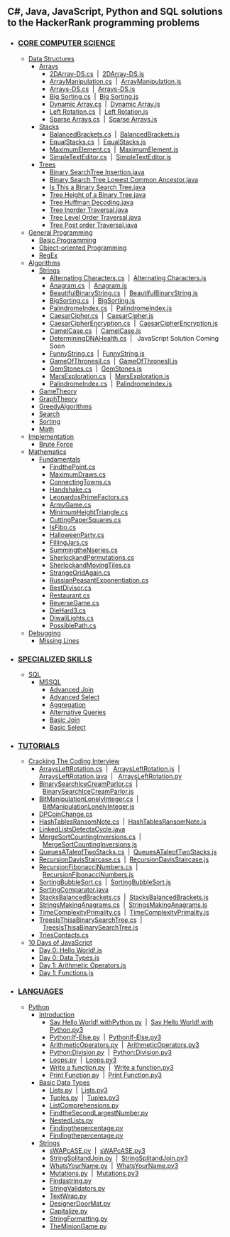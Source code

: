 <!DOCTYPE html>
<html>
<head>
</head>
<body>
<h2>C#, Java, JavaScript, Python and SQL solutions to the HackerRank programming problems</h2>
<ul>
	<li><h3><a href="https://github.com/shivkrthakur/HackerRankSolutions/tree/master/Practice/AllDomains/CoreCS">CORE COMPUTER SCIENCE</a></h3>
		<ul>
			<li><a href="https://github.com/shivkrthakur/HackerRankSolutions/tree/master/Practice/AllDomains/CoreCS/DataStructures">Data Structures</a>
				<ul>
					<li><a href="https://github.com/shivkrthakur/HackerRankSolutions/tree/master/Practice/AllDomains/CoreCS/DataStructures/Arrays">Arrays</a>
						<ul>
							<li><a href="https://github.com/shivkrthakur/HackerRankSolutions/blob/master/Practice/AllDomains/CoreCS/DataStructures/Arrays/2DArray-DS.cs">2DArray-DS.cs</a>&nbsp;&nbsp;|&nbsp;&nbsp;<a href="https://github.com/shivkrthakur/HackerRankSolutions/blob/master/Practice/AllDomains/CoreCS/DataStructures/Arrays/2DArray-DS.js">2DArray-DS.js</a></li>
							<li><a href="https://github.com/shivkrthakur/HackerRankSolutions/blob/master/Practice/AllDomains/CoreCS/DataStructures/Arrays/ArrayManipulation.cs">ArrayManipulation.cs</a>&nbsp;&nbsp;|&nbsp;&nbsp;<a href="https://github.com/shivkrthakur/HackerRankSolutions/blob/master/Practice/AllDomains/CoreCS/DataStructures/Arrays/ArrayManipulation.js">ArrayManipulation.js</a></li>
							<li><a href="https://github.com/shivkrthakur/HackerRankSolutions/blob/master/Practice/AllDomains/CoreCS/DataStructures/Arrays/Arrays-DS.cs">Arrays-DS.cs</a>&nbsp;&nbsp;|&nbsp;&nbsp;<a href="https://github.com/shivkrthakur/HackerRankSolutions/blob/master/Practice/AllDomains/CoreCS/DataStructures/Arrays/Arrays-DS.js">Arrays-DS.js</a></li>
							<li><a href="https://github.com/shivkrthakur/HackerRankSolutions/blob/master/Practice/AllDomains/CoreCS/DataStructures/Arrays/BigSorting.cs">Big Sorting.cs</a>&nbsp;&nbsp;|&nbsp;&nbsp;<a href="https://github.com/shivkrthakur/HackerRankSolutions/blob/master/Practice/AllDomains/CoreCS/DataStructures/Arrays/BigSorting.js">Big Sorting.js</a></li>
							<li><a href="https://github.com/shivkrthakur/HackerRankSolutions/blob/master/Practice/AllDomains/CoreCS/DataStructures/Arrays/DynamicArray.cs">Dynamic Array.cs</a>&nbsp;&nbsp;|&nbsp;&nbsp;<a href="https://github.com/shivkrthakur/HackerRankSolutions/blob/master/Practice/AllDomains/CoreCS/DataStructures/Arrays/DynamicArray.js">Dynamic Array.js</a></li>
							<li><a href="https://github.com/shivkrthakur/HackerRankSolutions/blob/master/Practice/AllDomains/CoreCS/DataStructures/Arrays/LeftRotation.cs">Left Rotation.cs</a>&nbsp;&nbsp;|&nbsp;&nbsp;<a href="https://github.com/shivkrthakur/HackerRankSolutions/blob/master/Practice/AllDomains/CoreCS/DataStructures/Arrays/LeftRotation.js">Left Rotation.js</a></li>
							<li><a href="https://github.com/shivkrthakur/HackerRankSolutions/blob/master/Practice/AllDomains/CoreCS/DataStructures/Arrays/SparseArrays.cs">Sparse Arrays.cs</a>&nbsp;&nbsp;|&nbsp;&nbsp;<a href="https://github.com/shivkrthakur/HackerRankSolutions/blob/master/Practice/AllDomains/CoreCS/DataStructures/Arrays/SparseArrays.js">Sparse Arrays.js</a></li>
						</ul>
					</li>
				</ul>
				<ul>
					<li><a href="https://github.com/shivkrthakur/HackerRankSolutions/tree/master/Practice/AllDomains/CoreCS/DataStructures/Stacks">Stacks</a>
						<ul>
							<li><a href="https://github.com/shivkrthakur/HackerRankSolutions/blob/master/Practice/AllDomains/CoreCS/DataStructures/Stacks/BalancedBrackets.cs">BalancedBrackets.cs</a>&nbsp;&nbsp;|&nbsp;&nbsp;<a href="https://github.com/shivkrthakur/HackerRankSolutions/blob/master/Practice/AllDomains/CoreCS/DataStructures/Stacks/BalancedBrackets.js">BalancedBrackets.js</a></li>
							<li><a href="https://github.com/shivkrthakur/HackerRankSolutions/blob/master/Practice/AllDomains/CoreCS/DataStructures/Stacks/EqualStacks.cs">EqualStacks.cs</a>&nbsp;&nbsp;|&nbsp;&nbsp;<a href="https://github.com/shivkrthakur/HackerRankSolutions/blob/master/Practice/AllDomains/CoreCS/DataStructures/Stacks/EqualStacks.js">EqualStacks.js</a></li>
							<li><a href="https://github.com/shivkrthakur/HackerRankSolutions/blob/master/Practice/AllDomains/CoreCS/DataStructures/Stacks/MaximumElement.cs">MaximumElement.cs</a>&nbsp;&nbsp;|&nbsp;&nbsp;<a href="https://github.com/shivkrthakur/HackerRankSolutions/blob/master/Practice/AllDomains/CoreCS/DataStructures/Stacks/MaximumElement.js">MaximumElement.js</a></li>
							<li><a href="https://github.com/shivkrthakur/HackerRankSolutions/blob/master/Practice/AllDomains/CoreCS/DataStructures/Stacks/SimpleTextEditor.cs">SimpleTextEditor.cs</a>&nbsp;&nbsp;|&nbsp;&nbsp;<a href="https://github.com/shivkrthakur/HackerRankSolutions/blob/master/Practice/AllDomains/CoreCS/DataStructures/Stacks/SimpleTextEditor.js">SimpleTextEditor.js</a></li>
						</ul>
					</li>
				</ul>
				<ul>
					<li><a href="https://github.com/shivkrthakur/HackerRankSolutions/tree/master/Practice/AllDomains/CoreCS/DataStructures/Trees">Trees</a>
						<ul>
							<li><a href="https://github.com/shivkrthakur/HackerRankSolutions/blob/master/Practice/AllDomains/CoreCS/DataStructures/Trees/BinarySearchTreeInsertion.java">Binary SearchTree Insertion.java</a></li>
							<li><a href="https://github.com/shivkrthakur/HackerRankSolutions/blob/master/Practice/AllDomains/CoreCS/DataStructures/Trees/BinarySearchTreeLowestCommonAncestor.java">Binary Search Tree Lowest Common Ancestor.java</a></li>
							<li><a href="https://github.com/shivkrthakur/HackerRankSolutions/blob/master/Practice/AllDomains/CoreCS/DataStructures/Trees/IsThisaBinarySearchTree.java">Is This a Binary Search Tree.java</a></li>
							<li><a href="https://github.com/shivkrthakur/HackerRankSolutions/blob/master/Practice/AllDomains/CoreCS/DataStructures/Trees/TreeHeightofaBinaryTree.java">Tree Height of a Binary Tree.java</a></li>
							<li><a href="https://github.com/shivkrthakur/HackerRankSolutions/blob/master/Practice/AllDomains/CoreCS/DataStructures/Trees/TreeHuffmanDecoding.java">Tree Huffman Decoding.java</a></li>
							<li><a href="https://github.com/shivkrthakur/HackerRankSolutions/blob/master/Practice/AllDomains/CoreCS/DataStructures/Trees/TreeInorderTraversal.java">Tree Inorder Traversal.java</a></li>
							<li><a href="https://github.com/shivkrthakur/HackerRankSolutions/blob/master/Practice/AllDomains/CoreCS/DataStructures/Trees/TreeLevelOrderTraversal.java">Tree Level Order Traversal.java</a></li>
							<li><a href="https://github.com/shivkrthakur/HackerRankSolutions/blob/master/Practice/AllDomains/CoreCS/DataStructures/Trees/TreePostorderTraversal.java">Tree Post order Traversal.java</a></li>
						</ul>
					</li>
				</ul>
			</li>
			<li><a href="https://github.com/shivkrthakur/HackerRankSolutions/tree/master/Practice/AllDomains/CoreCS/GeneralProgramming">General Programming</a>
				<ul>
					<li><a href="https://github.com/shivkrthakur/HackerRankSolutions/tree/master/Practice/AllDomains/CoreCS/GeneralProgramming/BasicProgramming">Basic Programming</a></li>
					<li><a href="https://github.com/shivkrthakur/HackerRankSolutions/tree/master/Practice/AllDomains/CoreCS/GeneralProgramming/ObjectOrientedProgramming">Object-oriented Programming</a></li>
					<li><a href="https://github.com/shivkrthakur/HackerRankSolutions/tree/master/Practice/AllDomains/CoreCS/GeneralProgramming/RegEx">RegEx</a></li>
				</ul>
			</li>
			<li><a href="https://github.com/shivkrthakur/HackerRankSolutions/tree/master/Practice/AllDomains/CoreCS/Algorithms">Algorithms</a>
				<ul>
					<li><a href="https://github.com/shivkrthakur/HackerRankSolutions/tree/master/Practice/AllDomains/CoreCS/Algorithms/Strings">Strings</a>
						<ul>
							<li><a href="https://github.com/shivkrthakur/HackerRankSolutions/blob/master/Practice/AllDomains/CoreCS/Algorithms/Strings/AlternatingCharacters.cs">Alternating Characters.cs</a>&nbsp;&nbsp;|&nbsp;&nbsp;<a href="https://github.com/shivkrthakur/HackerRankSolutions/blob/master/Practice/AllDomains/CoreCS/Algorithms/Strings/AlternatingCharacters.js">Alternating Characters.js</a></li>
							<li><a href="https://github.com/shivkrthakur/HackerRankSolutions/blob/master/Practice/AllDomains/CoreCS/Algorithms/Strings/Anagram.cs">Anagram.cs</a>&nbsp;&nbsp;|&nbsp;&nbsp;<a href="https://github.com/shivkrthakur/HackerRankSolutions/blob/master/Practice/AllDomains/CoreCS/Algorithms/Strings/Anagram.js">Anagram.js</a></li>
							<li><a href="https://github.com/shivkrthakur/HackerRankSolutions/blob/master/Practice/AllDomains/CoreCS/Algorithms/Strings/BeautifulBinaryString.cs">BeautifulBinaryString.cs</a>&nbsp;&nbsp;|&nbsp;&nbsp;<a href="https://github.com/shivkrthakur/HackerRankSolutions/blob/master/Practice/AllDomains/CoreCS/Algorithms/Strings/BeautifulBinaryString.js">BeautifulBinaryString.js</a></li>
							<li><a href="https://github.com/shivkrthakur/HackerRankSolutions/blob/master/Practice/AllDomains/CoreCS/Algorithms/Strings/BigSorting.cs">BigSorting.cs</a>&nbsp;&nbsp;|&nbsp;&nbsp;<a href="https://github.com/shivkrthakur/HackerRankSolutions/blob/master/Practice/AllDomains/CoreCS/Algorithms/Strings/BigSorting.js">BigSorting.js</a></li>
							<li><a href="https://github.com/shivkrthakur/HackerRankSolutions/blob/master/Practice/AllDomains/CoreCS/Algorithms/Strings/PalindromeIndex.cs">PalindromeIndex.cs</a>&nbsp;&nbsp;|&nbsp;&nbsp;<a href="https://github.com/shivkrthakur/HackerRankSolutions/blob/master/Practice/AllDomains/CoreCS/Algorithms/Strings/PalindromeIndex.js">PalindromeIndex.js</a></li>
							<li><a href="https://github.com/shivkrthakur/HackerRankSolutions/blob/master/Practice/AllDomains/CoreCS/Algorithms/Strings/CaesarCipher.cs">CaesarCipher.cs</a>&nbsp;&nbsp;|&nbsp;&nbsp;<a href="https://github.com/shivkrthakur/HackerRankSolutions/blob/master/Practice/AllDomains/CoreCS/Algorithms/Strings/CaesarCipher.js">CaesarCipher.js</a></li>
							<li><a href="https://github.com/shivkrthakur/HackerRankSolutions/blob/master/Practice/AllDomains/CoreCS/Algorithms/Strings/CaesarCipherEncryption.cs">CaesarCipherEncryption.cs</a>&nbsp;&nbsp;|&nbsp;&nbsp;<a href="https://github.com/shivkrthakur/HackerRankSolutions/blob/master/Practice/AllDomains/CoreCS/Algorithms/Strings/CaesarCipherEncryption.js">CaesarCipherEncryption.js</a></li>
							<li><a href="https://github.com/shivkrthakur/HackerRankSolutions/blob/master/Practice/AllDomains/CoreCS/Algorithms/Strings/CamelCase.cs">CamelCase.cs</a>&nbsp;&nbsp;|&nbsp;&nbsp;<a href="https://github.com/shivkrthakur/HackerRankSolutions/blob/master/Practice/AllDomains/CoreCS/Algorithms/Strings/CamelCase.js">CamelCase.js</a></li>
							<li><a href="https://github.com/shivkrthakur/HackerRankSolutions/blob/master/Practice/AllDomains/CoreCS/Algorithms/Strings/DeterminingDNAHealth.cs">DeterminingDNAHealth.cs</a>&nbsp;&nbsp;|&nbsp;&nbsp; JavaScript Solution Coming Soon</li>
							<li><a href="https://github.com/shivkrthakur/HackerRankSolutions/blob/master/Practice/AllDomains/CoreCS/Algorithms/Strings/FunnyString.cs">FunnyString.cs</a>&nbsp;&nbsp;|&nbsp;&nbsp;<a href="https://github.com/shivkrthakur/HackerRankSolutions/blob/master/Practice/AllDomains/CoreCS/Algorithms/Strings/FunnyString.js">FunnyString.js</a></li>
							<li><a href="https://github.com/shivkrthakur/HackerRankSolutions/blob/master/Practice/AllDomains/CoreCS/Algorithms/Strings/GameOfThronesII.cs">GameOfThronesII.cs</a>&nbsp;&nbsp;|&nbsp;&nbsp;<a href="https://github.com/shivkrthakur/HackerRankSolutions/blob/master/Practice/AllDomains/CoreCS/Algorithms/Strings/GameOfThronesII.js">GameOfThronesII.js</a></li>
							<li><a href="https://github.com/shivkrthakur/HackerRankSolutions/blob/master/Practice/AllDomains/CoreCS/Algorithms/Strings/GemStones.cs">GemStones.cs</a>&nbsp;&nbsp;|&nbsp;&nbsp;<a href="https://github.com/shivkrthakur/HackerRankSolutions/blob/master/Practice/AllDomains/CoreCS/Algorithms/Strings/GemStones.js">GemStones.js</a></li>
							<li><a href="https://github.com/shivkrthakur/HackerRankSolutions/blob/master/Practice/AllDomains/CoreCS/Algorithms/Strings/MarsExploration.cs">MarsExploration.cs</a>&nbsp;&nbsp;|&nbsp;&nbsp;<a href="https://github.com/shivkrthakur/HackerRankSolutions/blob/master/Practice/AllDomains/CoreCS/Algorithms/Strings/MarsExploration.js">MarsExploration.js</a></li>
							<li><a href="https://github.com/shivkrthakur/HackerRankSolutions/blob/master/Practice/AllDomains/CoreCS/Algorithms/Strings/PalindromeIndex.cs">PalindromeIndex.cs</a>&nbsp;&nbsp;|&nbsp;&nbsp;<a href="https://github.com/shivkrthakur/HackerRankSolutions/blob/master/Practice/AllDomains/CoreCS/Algorithms/Strings/PalindromeIndex.js">PalindromeIndex.js</a></li>
						</ul>
					</li>
					<li><a href="https://github.com/shivkrthakur/HackerRankSolutions/tree/master/Practice/AllDomains/CoreCS/Algorithms/GameTheory">GameTheory</a></li>
					<li><a href="https://github.com/shivkrthakur/HackerRankSolutions/tree/master/Practice/AllDomains/CoreCS/Algorithms/GraphTheory">GraphTheory</a></li>
					<li><a href="https://github.com/shivkrthakur/HackerRankSolutions/tree/master/Practice/AllDomains/CoreCS/Algorithms/GreedyAlgorithms">GreedyAlgorithms</a></li>
					<li><a href="https://github.com/shivkrthakur/HackerRankSolutions/tree/master/Practice/AllDomains/CoreCS/Algorithms/Search">Search</a></li>
					<li><a href="https://github.com/shivkrthakur/HackerRankSolutions/tree/master/Practice/AllDomains/CoreCS/Algorithms/Sorting">Sorting</a></li>
					<li><a href="https://github.com/shivkrthakur/HackerRankSolutions/tree/master/Practice/AllDomains/CoreCS/Algorithms/Math">Math</a></li>
				</ul>
			</li>
			<li><a href="https://github.com/shivkrthakur/HackerRankSolutions/tree/master/Practice/AllDomains/CoreCS/Implementation">Implementation</a>
				<ul>
					<li><a href="https://github.com/shivkrthakur/HackerRankSolutions/tree/master/Practice/AllDomains/CoreCS/Implementation/BruteForce">Brute Force</a></li>
				</ul>
			</li>
			<li><a href="https://github.com/shivkrthakur/HackerRankSolutions/tree/master/Practice/AllDomains/CoreCS/Mathematics">Mathematics</a>
				<ul>
					<li><a href="https://github.com/shivkrthakur/HackerRankSolutions/tree/master/Practice/AllDomains/CoreCS/Mathematics/Fundamentals">Fundamentals</a>
						<ul>
							<li><a href="https://github.com/shivkrthakur/HackerRankSolutions/blob/master/Practice/AllDomains/CoreCS/Mathematics/Fundamentals/FindthePoint.cs">FindthePoint.cs</a></li>
							<li><a href="https://github.com/shivkrthakur/HackerRankSolutions/blob/master/Practice/AllDomains/CoreCS/Mathematics/Fundamentals/MaximumDraws.cs">MaximumDraws.cs</a></li>
							<li><a href="https://github.com/shivkrthakur/HackerRankSolutions/blob/master/Practice/AllDomains/CoreCS/Mathematics/Fundamentals/ConnectingTowns.cs">ConnectingTowns.cs</a></li>
							<li><a href="https://github.com/shivkrthakur/HackerRankSolutions/blob/master/Practice/AllDomains/CoreCS/Mathematics/Fundamentals/Handshake.cs">Handshake.cs</a></li>
							<li><a href="https://github.com/shivkrthakur/HackerRankSolutions/blob/master/Practice/AllDomains/CoreCS/Mathematics/Fundamentals/LeonardosPrimeFactors.cs">LeonardosPrimeFactors.cs</a></li>
							<li><a href="https://github.com/shivkrthakur/HackerRankSolutions/blob/master/Practice/AllDomains/CoreCS/Mathematics/Fundamentals/ArmyGame.cs">ArmyGame.cs</a></li>
							<li><a href="https://github.com/shivkrthakur/HackerRankSolutions/blob/master/Practice/AllDomains/CoreCS/Mathematics/Fundamentals/MinimumHeightTriangle.cs">MinimumHeightTriangle.cs</a></li>
							<li><a href="https://github.com/shivkrthakur/HackerRankSolutions/blob/master/Practice/AllDomains/CoreCS/Mathematics/Fundamentals/CuttingPaperSquares.cs">CuttingPaperSquares.cs</a></li>
							<li><a href="https://github.com/shivkrthakur/HackerRankSolutions/blob/master/Practice/AllDomains/CoreCS/Mathematics/Fundamentals/IsFibo.cs">IsFibo.cs</a></li>
							<li><a href="https://github.com/shivkrthakur/HackerRankSolutions/blob/master/Practice/AllDomains/CoreCS/Mathematics/Fundamentals/HalloweenParty.cs">HalloweenParty.cs</a></li>
							<li><a href="https://github.com/shivkrthakur/HackerRankSolutions/blob/master/Practice/AllDomains/CoreCS/Mathematics/Fundamentals/FillingJars.cs">FillingJars.cs</a></li>
							<li><a href="https://github.com/shivkrthakur/HackerRankSolutions/blob/master/Practice/AllDomains/CoreCS/Mathematics/Fundamentals/SummingtheNseries.cs">SummingtheNseries.cs</a></li>
							<li><a href="https://github.com/shivkrthakur/HackerRankSolutions/blob/master/Practice/AllDomains/CoreCS/Mathematics/Fundamentals/SherlockandPermutations.cs">SherlockandPermutations.cs</a></li>
							<li><a href="https://github.com/shivkrthakur/HackerRankSolutions/blob/master/Practice/AllDomains/CoreCS/Mathematics/Fundamentals/SherlockandMovingTiles.cs">SherlockandMovingTiles.cs</a></li>
							<li><a href="https://github.com/shivkrthakur/HackerRankSolutions/blob/master/Practice/AllDomains/CoreCS/Mathematics/Fundamentals/StrangeGridAgain.cs">StrangeGridAgain.cs</a></li>
							<li><a href="https://github.com/shivkrthakur/HackerRankSolutions/blob/master/Practice/AllDomains/CoreCS/Mathematics/Fundamentals/RussianPeasantExponentiation.cs">RussianPeasantExponentiation.cs</a></li>
							<li><a href="https://github.com/shivkrthakur/HackerRankSolutions/blob/master/Practice/AllDomains/CoreCS/Mathematics/Fundamentals/BestDivisor.cs">BestDivisor.cs</a></li>
							<li><a href="https://github.com/shivkrthakur/HackerRankSolutions/blob/master/Practice/AllDomains/CoreCS/Mathematics/Fundamentals/Restaurant.cs">Restaurant.cs</a></li>
							<li><a href="https://github.com/shivkrthakur/HackerRankSolutions/blob/master/Practice/AllDomains/CoreCS/Mathematics/Fundamentals/ReverseGame.cs">ReverseGame.cs</a></li>
							<li><a href="https://github.com/shivkrthakur/HackerRankSolutions/blob/master/Practice/AllDomains/CoreCS/Mathematics/Fundamentals/DieHard3.cs">DieHard3.cs</a></li>
							<li><a href="https://github.com/shivkrthakur/HackerRankSolutions/blob/master/Practice/AllDomains/CoreCS/Mathematics/Fundamentals/DiwaliLights.cs">DiwaliLights.cs</a></li>
							<li><a href="https://github.com/shivkrthakur/HackerRankSolutions/blob/master/Practice/AllDomains/CoreCS/Mathematics/Fundamentals/PossiblePath.cs">PossiblePath.cs</a></li>
						</ul>
					</li>
				</ul>
			</li>
			<li><a href="https://github.com/shivkrthakur/HackerRankSolutions/tree/master/Practice/AllDomains/CoreCS/Debugging">Debugging</a>
				<ul>
					<li><a href="https://github.com/shivkrthakur/HackerRankSolutions/tree/master/Practice/AllDomains/CoreCS/Debugging/MissingLines">Missing Lines</a>
					</li>
				</ul>
			</li>
		</ul>
	</li>
	<li><h3><a href="https://github.com/shivkrthakur/HackerRankSolutions/tree/master/Practice/AllDomains/SpecializedSkills">SPECIALIZED SKILLS</a></h3>
		<ul>
			<li><a href="https://github.com/shivkrthakur/HackerRankSolutions/tree/master/Practice/AllDomains/SpecializedSkills/SQL">SQL</a>
				<ul>
					<li><a href="https://github.com/shivkrthakur/HackerRankSolutions/tree/master/Practice/AllDomains/SpecializedSkills/SQL/MSSQL">MSSQL</a>
						<ul>
							<li><a href="https://github.com/shivkrthakur/HackerRankSolutions/tree/master/Practice/AllDomains/SpecializedSkills/SQL/MSSQL/Advanced%20Join">Advanced Join</a>
							</li>
							<li><a href="https://github.com/shivkrthakur/HackerRankSolutions/tree/master/Practice/AllDomains/SpecializedSkills/SQL/MSSQL/Advanced%20Select">Advanced Select</a>
							</li>
							<li><a href="https://github.com/shivkrthakur/HackerRankSolutions/tree/master/Practice/AllDomains/SpecializedSkills/SQL/MSSQL/Aggregation">Aggregation</a>
							</li>
							<li><a href="https://github.com/shivkrthakur/HackerRankSolutions/tree/master/Practice/AllDomains/SpecializedSkills/SQL/MSSQL/Alternative%20Queries">Alternative Queries</a>
							</li>
							<li><a href="https://github.com/shivkrthakur/HackerRankSolutions/tree/master/Practice/AllDomains/SpecializedSkills/SQL/MSSQL/Basic%20Join">Basic Join</a>
							</li>
							<li><a href="https://github.com/shivkrthakur/HackerRankSolutions/tree/master/Practice/AllDomains/SpecializedSkills/SQL/MSSQL/Basic%20Select">Basic Select</a>
							</li>
						</ul>
					</li>
				</ul>
			</li>
		</ul>
	</li>
	<li><h3><a href="https://github.com/shivkrthakur/HackerRankSolutions/tree/master/Practice/AllDomains/Tutorials">TUTORIALS</a></h3>
		<ul>
			<li><a href="https://github.com/shivkrthakur/HackerRankSolutions/tree/master/Practice/AllDomains/Tutorials/CrackingTheCodingInterview">Cracking The Coding Interview</a>
				<ul>
					<li>
						<a href="https://github.com/shivkrthakur/HackerRankSolutions/blob/master/Practice/AllDomains/Tutorials/CrackingTheCodingInterview/ArraysLeftRotation.cs">ArraysLeftRotation.cs</a>&nbsp;&nbsp;|&nbsp;&nbsp;
						<a href="https://github.com/shivkrthakur/HackerRankSolutions/blob/master/Practice/AllDomains/Tutorials/CrackingTheCodingInterview/ArraysLeftRotation.js">ArraysLeftRotation.js</a>&nbsp;&nbsp;|&nbsp;&nbsp;
						<a href="https://github.com/shivkrthakur/HackerRankSolutions/blob/master/Practice/AllDomains/Tutorials/CrackingTheCodingInterview/ArraysLeftRotation.java">ArraysLeftRotation.java</a>&nbsp;&nbsp;|&nbsp;&nbsp;
						<a href="https://github.com/shivkrthakur/HackerRankSolutions/blob/master/Practice/AllDomains/Tutorials/CrackingTheCodingInterview/ArraysLeftRotation.py">ArraysLeftRotation.py</a>
					</li>
					<li><a href="https://github.com/shivkrthakur/HackerRankSolutions/blob/master/Practice/AllDomains/Tutorials/CrackingTheCodingInterview/BinarySearchIceCreamParlor.cs">BinarySearchIceCreamParlor.cs</a>&nbsp;&nbsp;|&nbsp;&nbsp;<a href="https://github.com/shivkrthakur/HackerRankSolutions/blob/master/Practice/AllDomains/Tutorials/CrackingTheCodingInterview/BinarySearchIceCreamParlor.js">BinarySearchIceCreamParlor.js</a></li>
					<li><a href="https://github.com/shivkrthakur/HackerRankSolutions/blob/master/Practice/AllDomains/Tutorials/CrackingTheCodingInterview/BitManipulationLonelyInteger.cs">BitManipulationLonelyInteger.cs</a>&nbsp;&nbsp;|&nbsp;&nbsp;<a href="https://github.com/shivkrthakur/HackerRankSolutions/blob/master/Practice/AllDomains/Tutorials/CrackingTheCodingInterview/BitManipulationLonelyInteger.js">BitManipulationLonelyInteger.js</a></li>
					<li><a href="https://github.com/shivkrthakur/HackerRankSolutions/blob/master/Practice/AllDomains/Tutorials/CrackingTheCodingInterview/DPCoinChange.cs">DPCoinChange.cs</a></li>
					<li><a href="https://github.com/shivkrthakur/HackerRankSolutions/blob/master/Practice/AllDomains/Tutorials/CrackingTheCodingInterview/HashTablesRansomNote.cs">HashTablesRansomNote.cs</a>&nbsp;&nbsp;|&nbsp;&nbsp;<a href="https://github.com/shivkrthakur/HackerRankSolutions/blob/master/Practice/AllDomains/Tutorials/CrackingTheCodingInterview/HashTablesRansomNote.js">HashTablesRansomNote.js</a></li>
					<li><a href="https://github.com/shivkrthakur/HackerRankSolutions/blob/master/Practice/AllDomains/Tutorials/CrackingTheCodingInterview/LinkedListsDetectaCycle.java">LinkedListsDetectaCycle.java</a></li>
					<li><a href="https://github.com/shivkrthakur/HackerRankSolutions/blob/master/Practice/AllDomains/Tutorials/CrackingTheCodingInterview/MergeSortCountingInversions.cs">MergeSortCountingInversions.cs</a>&nbsp;&nbsp;|&nbsp;&nbsp;<a href="https://github.com/shivkrthakur/HackerRankSolutions/blob/master/Practice/AllDomains/Tutorials/CrackingTheCodingInterview/MergeSortCountingInversions.js">MergeSortCountingInversions.js</a></li>
					<li><a href="https://github.com/shivkrthakur/HackerRankSolutions/blob/master/Practice/AllDomains/Tutorials/CrackingTheCodingInterview/QueuesATaleofTwoStacks.cs">QueuesATaleofTwoStacks.cs</a>&nbsp;&nbsp;|&nbsp;&nbsp;<a href="https://github.com/shivkrthakur/HackerRankSolutions/blob/master/Practice/AllDomains/Tutorials/CrackingTheCodingInterview/QueuesATaleofTwoStacks.js">QueuesATaleofTwoStacks.js</a></li>
					<li><a href="https://github.com/shivkrthakur/HackerRankSolutions/blob/master/Practice/AllDomains/Tutorials/CrackingTheCodingInterview/RecursionDavisStaircase.cs">RecursionDavisStaircase.cs</a>&nbsp;&nbsp;|&nbsp;&nbsp;<a href="https://github.com/shivkrthakur/HackerRankSolutions/blob/master/Practice/AllDomains/Tutorials/CrackingTheCodingInterview/RecursionDavisStaircase.js">RecursionDavisStaircase.js</a></li>
					<li><a href="https://github.com/shivkrthakur/HackerRankSolutions/blob/master/Practice/AllDomains/Tutorials/CrackingTheCodingInterview/RecursionFibonacciNumbers.cs">RecursionFibonacciNumbers.cs</a>&nbsp;&nbsp;|&nbsp;&nbsp;<a href="https://github.com/shivkrthakur/HackerRankSolutions/blob/master/Practice/AllDomains/Tutorials/CrackingTheCodingInterview/RecursionFibonacciNumbers.js">RecursionFibonacciNumbers.js</a></li>
					<li><a href="https://github.com/shivkrthakur/HackerRankSolutions/blob/master/Practice/AllDomains/Tutorials/CrackingTheCodingInterview/SortingBubbleSort.cs">SortingBubbleSort.cs</a>&nbsp;&nbsp;|&nbsp;&nbsp;<a href="https://github.com/shivkrthakur/HackerRankSolutions/blob/master/Practice/AllDomains/Tutorials/CrackingTheCodingInterview/SortingBubbleSort.js">SortingBubbleSort.js</a></li>
					<li><a href="https://github.com/shivkrthakur/HackerRankSolutions/blob/master/Practice/AllDomains/Tutorials/CrackingTheCodingInterview/SortingComparator.java">SortingComparator.java</a></li>
					<li><a href="https://github.com/shivkrthakur/HackerRankSolutions/blob/master/Practice/AllDomains/Tutorials/CrackingTheCodingInterview/StacksBalancedBrackets.cs">StacksBalancedBrackets.cs</a>&nbsp;&nbsp;|&nbsp;&nbsp;<a href="https://github.com/shivkrthakur/HackerRankSolutions/blob/master/Practice/AllDomains/Tutorials/CrackingTheCodingInterview/StacksBalancedBrackets.js">StacksBalancedBrackets.js</a></li>
					<li><a href="https://github.com/shivkrthakur/HackerRankSolutions/blob/master/Practice/AllDomains/Tutorials/CrackingTheCodingInterview/StringsMakingAnagrams.cs">StringsMakingAnagrams.cs</a>&nbsp;&nbsp;|&nbsp;&nbsp;<a href="https://github.com/shivkrthakur/HackerRankSolutions/blob/master/Practice/AllDomains/Tutorials/CrackingTheCodingInterview/StringsMakingAnagrams.js">StringsMakingAnagrams.js</a></li>
					<li><a href="https://github.com/shivkrthakur/HackerRankSolutions/blob/master/Practice/AllDomains/Tutorials/CrackingTheCodingInterview/TimeComplexityPrimality.cs">TimeComplexityPrimality.cs</a>&nbsp;&nbsp;|&nbsp;&nbsp;<a href="https://github.com/shivkrthakur/HackerRankSolutions/blob/master/Practice/AllDomains/Tutorials/CrackingTheCodingInterview/TimeComplexityPrimality.js">TimeComplexityPrimality.js</a></li>
					<li><a href="https://github.com/shivkrthakur/HackerRankSolutions/blob/master/Practice/AllDomains/Tutorials/CrackingTheCodingInterview/TreesIsThisaBinarySearchTree.cs">TreesIsThisaBinarySearchTree.cs</a>&nbsp;&nbsp;|&nbsp;&nbsp;<a href="https://github.com/shivkrthakur/HackerRankSolutions/blob/master/Practice/AllDomains/Tutorials/CrackingTheCodingInterview/TreesIsThisaBinarySearchTree.js">TreesIsThisaBinarySearchTree.js</a></li>
					<li><a href="https://github.com/shivkrthakur/HackerRankSolutions/blob/master/Practice/AllDomains/Tutorials/CrackingTheCodingInterview/TriesContactscs">TriesContacts.cs</a></li>
				</ul>
			</li>
			<li><a href="https://github.com/shivkrthakur/HackerRankSolutions/blob/master/Practice/AllDomains/Tutorials/10DaysOfJavaScript">10 Days of JavaScript</a>
				<ul>
					<li><a href="https://github.com/shivkrthakur/HackerRankSolutions/blob/master/Practice/AllDomains/Tutorials/10DaysOfJavaScript/Day0HelloWorld!.js">Day 0: Hello World!.js</a></li>
					<li><a href="https://github.com/shivkrthakur/HackerRankSolutions/blob/master/Practice/AllDomains/Tutorials/10DaysOfJavaScript/Day0DataTypes.js">Day 0: Data Types.js</a></li>
					<li><a href="https://github.com/shivkrthakur/HackerRankSolutions/blob/master/Practice/AllDomains/Tutorials/10DaysOfJavaScript/Day1ArithmeticOperators.js">Day 1: Arithmetic Operators.js</a></li>
					<li><a href="https://github.com/shivkrthakur/HackerRankSolutions/blob/master/Practice/AllDomains/Tutorials/10DaysOfJavaScript/Day1Functions.js">Day 1: Functions.js</a></li>
				</ul>
			</li>
		</ul>
	</li>
	<li><h3><a href="https://github.com/shivkrthakur/HackerRankSolutions/tree/master/Practice/AllDomains/Languages">LANGUAGES</a></h3>
		<ul>
			<li><a href="https://github.com/shivkrthakur/HackerRankSolutions/blob/master/Practice/AllDomains/Languages/Python">Python</a>
				<ul>
					<li><a href="https://github.com/shivkrthakur/HackerRankSolutions/tree/master/Practice/AllDomains/Languages/Python/Introduction">Introduction</a>
						<ul>
							<li><a href="https://github.com/shivkrthakur/HackerRankSolutions/blob/master/Practice/AllDomains/Languages/Python/Introduction/SayHelloWorld!WithPython.py">Say Hello World! withPython.py</a>&nbsp;&nbsp;|&nbsp;&nbsp;<a href="https://github.com/shivkrthakur/HackerRankSolutions/blob/master/Practice/AllDomains/Languages/Python/Introduction/SayHelloWorld!WithPython.py3">Say Hello World! with Python.py3</a></li>
							<li><a href="https://github.com/shivkrthakur/HackerRankSolutions/blob/master/Practice/AllDomains/Languages/Python/Introduction/PythonIf-Else.py">Python:If-Else.py</a>&nbsp;&nbsp;|&nbsp;&nbsp;<a href="https://github.com/shivkrthakur/HackerRankSolutions/blob/master/Practice/AllDomains/Languages/Python/Introduction/PythonIf-Else.py3">PythonIf-Else.py3</a></li>
							<li><a href="https://github.com/shivkrthakur/HackerRankSolutions/blob/master/Practice/AllDomains/Languages/Python/Introduction/ArithmeticOperators.py">ArithmeticOperators.py</a>&nbsp;&nbsp;|&nbsp;&nbsp;<a href="https://github.com/shivkrthakur/HackerRankSolutions/blob/master/Practice/AllDomains/Languages/Python/Introduction/ArithmeticOperators.py3">ArithmeticOperators.py3</a></li>
							<li><a href="https://github.com/shivkrthakur/HackerRankSolutions/blob/master/Practice/AllDomains/Languages/Python/Introduction/PythonDivision.py">Python:Division.py</a>&nbsp;&nbsp;|&nbsp;&nbsp;<a href="https://github.com/shivkrthakur/HackerRankSolutions/blob/master/Practice/AllDomains/Languages/Python/Introduction/PythonDivision.py3">Python:Division.py3</a></li>
							<li><a href="https://github.com/shivkrthakur/HackerRankSolutions/blob/master/Practice/AllDomains/Languages/Python/Introduction/Loops.py">Loops.py</a>&nbsp;&nbsp;|&nbsp;&nbsp;<a href="https://github.com/shivkrthakur/HackerRankSolutions/blob/master/Practice/AllDomains/Languages/Python/Introduction/Loops.py3">Loops.py3</a></li>
							<li><a href="https://github.com/shivkrthakur/HackerRankSolutions/blob/master/Practice/AllDomains/Languages/Python/Introduction/Writeafunction.py">Write a function.py</a>&nbsp;&nbsp;|&nbsp;&nbsp;<a href="https://github.com/shivkrthakur/HackerRankSolutions/blob/master/Practice/AllDomains/Languages/Python/Introduction/Writeafunction.py3">Write a function.py3</a></li>
							<li><a href="https://github.com/shivkrthakur/HackerRankSolutions/blob/master/Practice/AllDomains/Languages/Python/Introduction/PrintFunction.py">Print Function.py</a>&nbsp;&nbsp;|&nbsp;&nbsp;<a href="https://github.com/shivkrthakur/HackerRankSolutions/blob/master/Practice/AllDomains/Languages/Python/Introduction/PrintFunction.py3">Print Function.py3</a></li>
						</ul>
					</li>
					<li><a href="https://github.com/shivkrthakur/HackerRankSolutions/tree/master/Practice/AllDomains/Languages/Python/BasicDataTypes">Basic Data Types</a>
						<ul>
							<li><a href="https://github.com/shivkrthakur/HackerRankSolutions/blob/master/Practice/AllDomains/Languages/Python/BasicDataTypes/Lists.py">Lists.py</a>&nbsp;&nbsp;|&nbsp;&nbsp;<a href="https://github.com/shivkrthakur/HackerRankSolutions/blob/master/Practice/AllDomains/Languages/Python/BasicDataTypes/Lists.py3">Lists.py3</a></li>
							<li><a href="https://github.com/shivkrthakur/HackerRankSolutions/blob/master/Practice/AllDomains/Languages/Python/BasicDataTypes/Tuples.py">Tuples.py</a>&nbsp;&nbsp;|&nbsp;&nbsp;<a href="https://github.com/shivkrthakur/HackerRankSolutions/blob/master/Practice/AllDomains/Languages/Python/BasicDataTypes/Tuples.py3">Tuples.py3</a></li>
							<li><a href="https://github.com/shivkrthakur/HackerRankSolutions/blob/master/Practice/AllDomains/Languages/Python/BasicDataTypes/ListComprehensions.py">ListComprehensions.py</a></li>
							<li><a href="https://github.com/shivkrthakur/HackerRankSolutions/blob/master/Practice/AllDomains/Languages/Python/BasicDataTypes/FindtheSecondLargestNumber.py">FindtheSecondLargestNumber.py</a></li>
							<li><a href="https://github.com/shivkrthakur/HackerRankSolutions/blob/master/Practice/AllDomains/Languages/Python/BasicDataTypes/NestedLists.py">NestedLists.py</a></li>
							<li><a href="https://github.com/shivkrthakur/HackerRankSolutions/blob/master/Practice/AllDomains/Languages/Python/BasicDataTypes/Findingthepercentage.py">Findingthepercentage.py</a></li>
							<li><a href="https://github.com/shivkrthakur/HackerRankSolutions/blob/master/Practice/AllDomains/Languages/Python/BasicDataTypes/Findingthepercentage.py">Findingthepercentage.py</a></li>
						</ul>
					</li>
					<li><a href="https://github.com/shivkrthakur/HackerRankSolutions/tree/master/Practice/AllDomains/Languages/Python/Strings">Strings</a>
						<ul>
							<li><a href="https://github.com/shivkrthakur/HackerRankSolutions/blob/master/Practice/AllDomains/Languages/Python/Strings/sWAPcASE.py">sWAPcASE.py</a>&nbsp;&nbsp;|&nbsp;&nbsp;<a href="https://github.com/shivkrthakur/HackerRankSolutions/blob/master/Practice/AllDomains/Languages/Python/Strings/sWAPcASE.py3">sWAPcASE.py3</a></li>
							<li><a href="https://github.com/shivkrthakur/HackerRankSolutions/blob/master/Practice/AllDomains/Languages/Python/Strings/StringSplitandJoin.py">StringSplitandJoin.py</a>&nbsp;&nbsp;|&nbsp;&nbsp;<a href="https://github.com/shivkrthakur/HackerRankSolutions/blob/master/Practice/AllDomains/Languages/Python/Strings/StringSplitandJoin.py3">StringSplitandJoin.py3</a></li>
							<li><a href="https://github.com/shivkrthakur/HackerRankSolutions/blob/master/Practice/AllDomains/Languages/Python/Strings/WhatsYourName.py">WhatsYourName.py</a>&nbsp;&nbsp;|&nbsp;&nbsp;<a href="https://github.com/shivkrthakur/HackerRankSolutions/blob/master/Practice/AllDomains/Languages/Python/Strings/WhatsYourName.py3">WhatsYourName.py3</a></li>
							<li><a href="https://github.com/shivkrthakur/HackerRankSolutions/blob/master/Practice/AllDomains/Languages/Python/Strings/Mutations.py">Mutations.py</a>&nbsp;&nbsp;|&nbsp;&nbsp;<a href="https://github.com/shivkrthakur/HackerRankSolutions/blob/master/Practice/AllDomains/Languages/Python/Strings/Mutations.py3">Mutations.py3</a></li>
							<li><a href="https://github.com/shivkrthakur/HackerRankSolutions/blob/master/Practice/AllDomains/Languages/Python/Strings/Findastring.py">Findastring.py</a></li>
							<li><a href="https://github.com/shivkrthakur/HackerRankSolutions/blob/master/Practice/AllDomains/Languages/Python/Strings/StringValidators.py">StringValidators.py</a></li>
							<li><a href="https://github.com/shivkrthakur/HackerRankSolutions/blob/master/Practice/AllDomains/Languages/Python/Strings/TextWrap.py">TextWrap.py</a></li>
							<li><a href="https://github.com/shivkrthakur/HackerRankSolutions/blob/master/Practice/AllDomains/Languages/Python/Strings/DesignerDoorMat.py">DesignerDoorMat.py</a></li>
							<li><a href="https://github.com/shivkrthakur/HackerRankSolutions/blob/master/Practice/AllDomains/Languages/Python/Strings/Capitalize.py">Capitalize.py</a></li>
							<li><a href="https://github.com/shivkrthakur/HackerRankSolutions/blob/master/Practice/AllDomains/Languages/Python/Strings/StringFormatting.py">StringFormatting.py</a></li>
							<li><a href="https://github.com/shivkrthakur/HackerRankSolutions/blob/master/Practice/AllDomains/Languages/Python/Strings/TheMinionGame.py">TheMinionGame.py</a></li>
						</ul>
					</li>
				</ul>
			</li>
		</ul>
	</li>
</ul>
</body>
</html>
